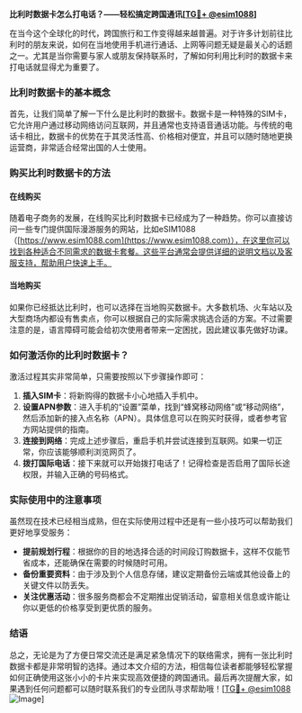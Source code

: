 **比利时数据卡怎么打电话？——轻松搞定跨国通讯[[TG💪+ @esim1088](https://t.me/s/esim1088)]**

在当今这个全球化的时代，跨国旅行和工作变得越来越普遍。对于许多计划前往比利时的朋友来说，如何在当地使用手机进行通话、上网等问题无疑是最关心的话题之一。尤其是当你需要与家人或朋友保持联系时，了解如何利用比利时的数据卡来打电话就显得尤为重要了。

### 比利时数据卡的基本概念

首先，让我们简单了解一下什么是比利时的数据卡。数据卡是一种特殊的SIM卡，它允许用户通过移动网络访问互联网，并且通常也支持语音通话功能。与传统的电话卡相比，数据卡的优势在于其灵活性高、价格相对便宜，并且可以随时随地更换运营商，非常适合经常出国的人士使用。

### 购买比利时数据卡的方法

#### 在线购买
随着电子商务的发展，在线购买比利时数据卡已经成为了一种趋势。你可以直接访问一些专门提供国际漫游服务的网站，比如eSIM1088（[https://www.esim1088.com](https://www.esim1088.com)），在这里你可以找到各种适合不同需求的数据卡套餐。这些平台通常会提供详细的说明文档以及客服支持，帮助用户快速上手。

#### 当地购买
如果你已经抵达比利时，也可以选择在当地购买数据卡。大多数机场、火车站以及大型商场内都设有售卖点，你可以根据自己的实际需求挑选合适的方案。不过需要注意的是，语言障碍可能会给初次使用者带来一定困扰，因此建议事先做好功课。

### 如何激活你的比利时数据卡？

激活过程其实非常简单，只需要按照以下步骤操作即可：

1. **插入SIM卡**：将新购得的数据卡小心地插入手机中。
2. **设置APN参数**：进入手机的“设置”菜单，找到“蜂窝移动网络”或“移动网络”，然后添加新的接入点名称（APN）。具体信息可以在购买时获得，或者参考官方网站提供的指南。
3. **连接到网络**：完成上述步骤后，重启手机并尝试连接到互联网。如果一切正常，你应该能够顺利浏览网页了。
4. **拨打国际电话**：接下来就可以开始拨打电话了！记得检查是否启用了国际长途权限，并输入正确的号码格式。

### 实际使用中的注意事项

虽然现在技术已经相当成熟，但在实际使用过程中还是有一些小技巧可以帮助我们更好地享受服务：

- **提前规划行程**：根据你的目的地选择合适的时间段订购数据卡，这样不仅能节省成本，还能确保在需要的时候随时可用。
- **备份重要资料**：由于涉及到个人信息存储，建议定期备份云端或其他设备上的关键文件以防丢失。
- **关注优惠活动**：很多服务商都会不定期推出促销活动，留意相关信息或许能让你以更低的价格享受到更优质的服务。

### 结语

总之，无论是为了方便日常交流还是满足紧急情况下的联络需求，拥有一张比利时数据卡都是非常明智的选择。通过本文介绍的方法，相信每位读者都能够轻松掌握如何正确使用这张小小的卡片来实现高效便捷的跨国通讯。最后再次提醒大家，如果遇到任何问题都可以随时联系我们的专业团队寻求帮助哦！[[TG💪+ @esim1088](https://t.me/s/esim1088) ![Image](https://i.postimg.cc/4NQfJmqS/Snipaste-2025-05-13-00-14-12.png)]